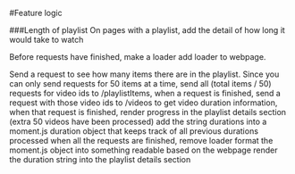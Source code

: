 #Feature logic

###Length of playlist
On pages with a playlist, add the detail of how long it would take to watch

Before requests have finished,
  make a loader
  add loader to webpage.

Send a request to see how many items there are in the playlist.
Since you can only send requests for 50 items at a time,
  send all (total items / 50) requests for video ids to /playlistItems,
  when a request is finished,
    send a request with those video ids to /videos to get video duration information,
    when that request is finished,
      render progress in the playlist details section (extra 50 videos have been processed)
      add the string durations into a moment.js duration object that keeps track of all previous durations processed
  when all the requests are finished,
    remove loader
    format the moment.js object into something readable based on the webpage
    render the duration string into the playlist details section
